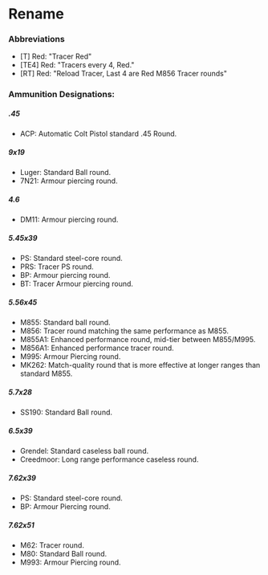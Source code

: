 # Rename

### **Abbreviations**

 - [T] Red: "Tracer Red"
 - [TE4] Red: "Tracers every 4, Red."
 - [RT] Red: "Reload Tracer, Last 4 are Red M856 Tracer rounds"

### **Ammunition Designations:**

##### .45
- ACP: Automatic Colt Pistol standard .45 Round.

##### 9x19
- Luger: Standard Ball round.
- 7N21: Armour piercing round.

##### 4.6
- DM11: Armour piercing round.

##### 5.45x39
- PS: Standard steel-core round.
- PRS: Tracer PS round.
- BP: Armour piercing round.
- BT: Tracer Armour piercing round.

##### 5.56x45
- M855: Standard ball round.
- M856: Tracer round matching the same performance as M855.
- M855A1: Enhanced performance round, mid-tier between M855/M995.
- M856A1: Enhanced performance tracer round.
- M995: Armour Piercing round.
- MK262: Match-quality round that is more effective at longer ranges than standard M855.

##### 5.7x28
- SS190: Standard Ball round.

##### 6.5x39
- Grendel: Standard caseless ball round.
- Creedmoor: Long range performance caseless round.

##### 7.62x39
- PS: Standard steel-core round.
- BP: Armour Piercing round.

##### 7.62x51
- M62: Tracer round.
- M80: Standard Ball round.
- M993: Armour Piercing round.
